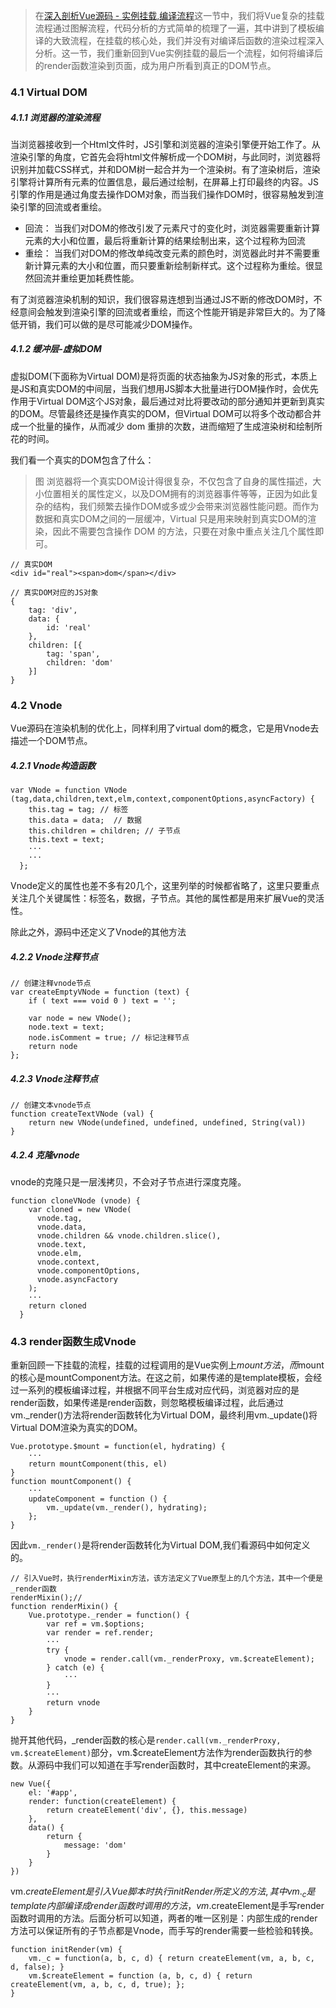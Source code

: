 > 在[深入剖析Vue源码 - 实例挂载,编译流程](https://juejin.im/post/5ccafd4d51882540d472a90e)这一节中，我们将Vue复杂的挂载流程通过图解流程，代码分析的方式简单的梳理了一遍，其中讲到了模板编译的大致流程，在挂载的核心处，我们并没有对编译后函数的渲染过程深入分析。这一节，我们重新回到Vue实例挂载的最后一个流程，如何将编译后的render函数渲染到页面，成为用户所看到真正的DOM节点。

### 4.1 Virtual DOM

##### 4.1.1 浏览器的渲染流程
当浏览器接收到一个Html文件时，JS引擎和浏览器的渲染引擎便开始工作了。从渲染引擎的角度，它首先会将html文件解析成一个DOM树，与此同时，浏览器将识别并加载CSS样式，并和DOM树一起合并为一个渲染树。有了渲染树后，渲染引擎将计算所有元素的位置信息，最后通过绘制，在屏幕上打印最终的内容。JS引擎的作用是通过角度去操作DOM对象，而当我们操作DOM时，很容易触发到渲染引擎的回流或者重绘。
- 回流： 当我们对DOM的修改引发了元素尺寸的变化时，浏览器需要重新计算元素的大小和位置，最后将重新计算的结果绘制出来，这个过程称为回流
- 重绘： 当我们对DOM的修改单纯改变元素的颜色时，浏览器此时并不需要重新计算元素的大小和位置，而只要重新绘制新样式。这个过程称为重绘。很显然回流并重绘更加耗费性能。

有了浏览器渲染机制的知识，我们很容易连想到当通过JS不断的修改DOM时，不经意间会触发到渲染引擎的回流或者重绘，而这个性能开销是非常巨大的。为了降低开销，我们可以做的是尽可能减少DOM操作。

##### 4.1.2 缓冲层-虚拟DOM
虚拟DOM(下面称为Virtual DOM)是将页面的状态抽象为JS对象的形式，本质上是JS和真实DOM的中间层，当我们想用JS脚本大批量进行DOM操作时，会优先作用于Virtual DOM这个JS对象，最后通过对比将要改动的部分通知并更新到真实的DOM。尽管最终还是操作真实的DOM，但Virtual DOM可以将多个改动都合并成一个批量的操作，从而减少 dom 重排的次数，进而缩短了生成渲染树和绘制所花的时间。

我们看一个真实的DOM包含了什么：
>图
浏览器将一个真实DOM设计得很复杂，不仅包含了自身的属性描述，大小位置相关的属性定义，以及DOM拥有的浏览器事件等等，正因为如此复杂的结构，我们频繁去操作DOM或多或少会带来浏览器性能问题。而作为数据和真实DOM之间的一层缓冲，Virtual 只是用来映射到真实DOM的渲染，因此不需要包含操作 DOM 的方法，只要在对象中重点关注几个属性即可。
```
// 真实DOM
<div id="real"><span>dom</span></div>

// 真实DOM对应的JS对象
{
    tag: 'div',
    data: {
        id: 'real'
    },
    children: [{
        tag: 'span',
        children: 'dom'
    }]
}
```

### 4.2 Vnode
Vue源码在渲染机制的优化上，同样利用了virtual dom的概念，它是用Vnode去描述一个DOM节点。

##### 4.2.1 Vnode构造函数
```
var VNode = function VNode (tag,data,children,text,elm,context,componentOptions,asyncFactory) {
    this.tag = tag; // 标签
    this.data = data;  // 数据
    this.children = children; // 子节点
    this.text = text;
    ···
    ···
  };
```
Vnode定义的属性也差不多有20几个，这里列举的时候都省略了，这里只要重点关注几个关键属性：标签名，数据，子节点。其他的属性都是用来扩展Vue的灵活性。

除此之外，源码中还定义了Vnode的其他方法

##### 4.2.2 Vnode注释节点 
```
// 创建注释vnode节点
var createEmptyVNode = function (text) {
    if ( text === void 0 ) text = '';

    var node = new VNode();
    node.text = text;
    node.isComment = true; // 标记注释节点
    return node
};
```

##### 4.2.3 Vnode注释节点
```
// 创建文本vnode节点
function createTextVNode (val) {
    return new VNode(undefined, undefined, undefined, String(val))
}
```
##### 4.2.4 克隆vnode
vnode的克隆只是一层浅拷贝，不会对子节点进行深度克隆。
```
function cloneVNode (vnode) {
    var cloned = new VNode(
      vnode.tag,
      vnode.data,
      vnode.children && vnode.children.slice(),
      vnode.text,
      vnode.elm,
      vnode.context,
      vnode.componentOptions,
      vnode.asyncFactory
    );
    ···
    return cloned
  }
```

### 4.3 render函数生成Vnode
重新回顾一下挂载的流程，挂载的过程调用的是Vue实例上$mount方法，而$mount的核心是mountComponent方法。在这之前，如果传递的是template模板，会经过一系列的模板编译过程，并根据不同平台生成对应代码，浏览器对应的是render函数，如果传递是render函数，则忽略模板编译过程，此后通过vm._render()方法将render函数转化为Virtual DOM，最终利用vm._update()将Virtual DOM渲染为真实的DOM。

```
Vue.prototype.$mount = function(el, hydrating) {
    ···
    return mountComponent(this, el)
}
function mountComponent() {
    ···
    updateComponent = function () {
        vm._update(vm._render(), hydrating);
    };
}

```
因此```vm._render()```是将render函数转化为Virtual DOM,我们看源码中如何定义的。
```
// 引入Vue时，执行renderMixin方法，该方法定义了Vue原型上的几个方法，其中一个便是 _render函数
renderMixin();//
function renderMixin() {
    Vue.prototype._render = function() {
        var ref = vm.$options;
        var render = ref.render;
        ···
        try {
            vnode = render.call(vm._renderProxy, vm.$createElement);
        } catch (e) {
            ···
        }
        ···
        return vnode
    }
}
```
抛开其他代码，_render函数的核心是```render.call(vm._renderProxy, vm.$createElement)```部分，vm.$createElement方法作为render函数执行的参数。从源码中我们可以知道在手写render函数时，其中createElement的来源。
```
new Vue({
    el: '#app',
    render: function(createElement) {
        return createElement('div', {}, this.message)
    },
    data() {
        return {
            message: 'dom'
        }
    }
})
```
vm.$createElement 是引入Vue脚本时执行initRender所定义的方法,其中 vm._c 是template内部编译成render函数时调用的方法，vm.$createElement是手写render函数时调用的方法。后面分析可以知道，两者的唯一区别是：内部生成的render方法可以保证所有的子节点都是Vnode，而手写的render需要一些检验和转换。

```
function initRender(vm) {
    vm._c = function(a, b, c, d) { return createElement(vm, a, b, c, d, false); }
    vm.$createElement = function (a, b, c, d) { return createElement(vm, a, b, c, d, true); };
}
```